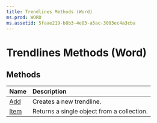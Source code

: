 ```yaml
---
title: Trendlines Methods (Word)
ms.prod: WORD
ms.assetid: 5faae219-b8b3-4e83-a5ac-3003ec4a3cba
---
```



# Trendlines Methods (Word)

## Methods



|**Name**|**Description**|
|:-----|:-----|
|[Add](trendlines-add-method-word.md)|Creates a new trendline.|
|[Item](trendlines-item-method-word.md)|Returns a single object from a collection.|

